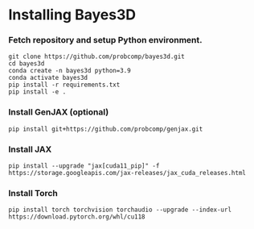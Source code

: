 # Installing Bayes3D

### Fetch repository and setup Python environment.
```
git clone https://github.com/probcomp/bayes3d.git
cd bayes3d
conda create -n bayes3d python=3.9
conda activate bayes3d
pip install -r requirements.txt
pip install -e .
```

### Install GenJAX (optional)
```
pip install git+https://github.com/probcomp/genjax.git
```

### Install JAX
```
pip install --upgrade "jax[cuda11_pip]" -f https://storage.googleapis.com/jax-releases/jax_cuda_releases.html
```

### Install Torch
```
pip install torch torchvision torchaudio --upgrade --index-url https://download.pytorch.org/whl/cu118
```
